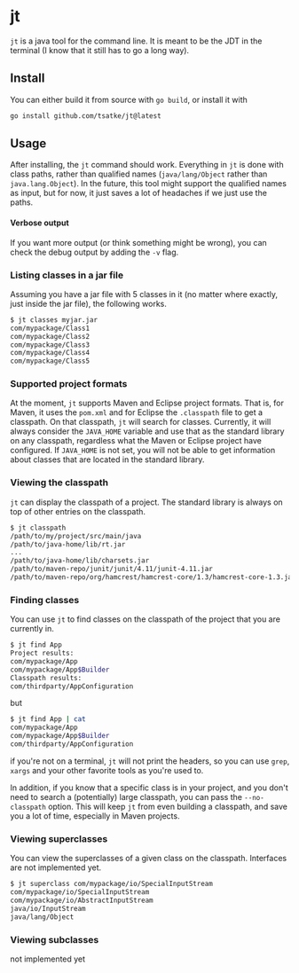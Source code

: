 # jt

`jt` is a java tool for the command line.
It is meant to be the JDT in the terminal (I know that it still has to go a long way).

## Install

You can either build it from source with `go build`, or install it with
```bash
go install github.com/tsatke/jt@latest
```

## Usage

After installing, the `jt` command should work.
Everything in `jt` is done with class paths, rather than qualified names (`java/lang/Object` rather than `java.lang.Object`).
In the future, this tool might support the qualified names as input, but for now, it just saves a lot of headaches if we just use the paths.

#### Verbose output

If you want more output (or think something might be wrong), you can check the debug output by adding the `-v` flag.

### Listing classes in a jar file

Assuming you have a jar file with 5 classes in it (no matter where exactly, just inside the jar file), the following works.
```bash
$ jt classes myjar.jar
com/mypackage/Class1
com/mypackage/Class2
com/mypackage/Class3
com/mypackage/Class4
com/mypackage/Class5
```

### Supported project formats

At the moment, `jt` supports Maven and Eclipse project formats.
That is, for Maven, it uses the `pom.xml` and for Eclipse the `.classpath` file to get a classpath.
On that classpath, `jt` will search for classes.
Currently, it will always consider the `JAVA_HOME` variable and use that as the standard library on any classpath, regardless what the Maven or Eclipse project have configured.
If `JAVA_HOME` is not set, you will not be able to get information about classes that are located in the standard library.

### Viewing the classpath

`jt` can display the classpath of a project.
The standard library is always on top of other entries on the classpath.
```bash
$ jt classpath
/path/to/my/project/src/main/java
/path/to/java-home/lib/rt.jar
...
/path/to/java-home/lib/charsets.jar
/path/to/maven-repo/junit/junit/4.11/junit-4.11.jar
/path/to/maven-repo/org/hamcrest/hamcrest-core/1.3/hamcrest-core-1.3.jar
```

### Finding classes

You can use `jt` to find classes on the classpath of the project that you are currently in.
```bash
$ jt find App
Project results:
com/mypackage/App
com/mypackage/App$Builder
Classpath results:
com/thirdparty/AppConfiguration
```
but
```bash
$ jt find App | cat
com/mypackage/App
com/mypackage/App$Builder
com/thirdparty/AppConfiguration
```
if you're not on a terminal, `jt` will not print the headers, so you can use `grep`, `xargs` and your other favorite tools as you're used to.

In addition, if you know that a specific class is in your project, and you don't need to search a (potentially) large classpath, you can pass the `--no-classpath` option.
This will keep `jt` from even building a classpath, and save you a lot of time, especially in Maven projects.

### Viewing superclasses

You can view the superclasses of a given class on the classpath.
Interfaces are not implemented yet.
```bash
$ jt superclass com/mypackage/io/SpecialInputStream
com/mypackage/io/SpecialInputStream
com/mypackage/io/AbstractInputStream
java/io/InputStream
java/lang/Object
```

### Viewing subclasses
not implemented yet